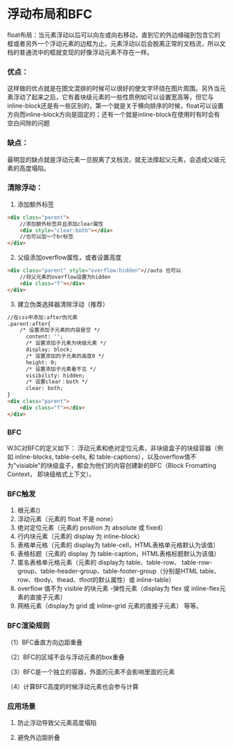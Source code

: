 # 浮动布局和BFC

float布局：当元素浮动以后可以向左或向右移动，直到它的外边缘碰到包含它的框或者另外一个浮动元素的边框为止。元素浮动以后会脱离正常的文档流，所以文档的普通流中的框就变现的好像浮动元素不存在一样。

### 优点：

这样做的优点就是在图文混排的时候可以很好的使文字环绕在图片周围。另外当元素浮动了起来之后，它有着块级元素的一些性质例如可以设置宽高等，但它与inline-block还是有一些区别的，第一个就是关于横向排序的时候，float可以设置方向而inline-block方向是固定的；还有一个就是inline-block在使用时有时会有空白间隙的问题

### 缺点：

最明显的缺点就是浮动元素一旦脱离了文档流，就无法撑起父元素，会造成父级元素的高度塌陷。

### 清除浮动：

1. 添加额外标签

```html
<div class="parent">
    //添加额外标签并且添加clear属性
    <div style="clear:both"></div>
    //也可以加一个br标签
</div>
```

2. 父级添加overflow属性，或者设置高度

```html
<div class="parent" style="overflow:hidden">//auto 也可以
    //将父元素的overflow设置为hidden
    <div class="f"></div>
</div>
```

3. 建立伪类选择器清除浮动（推荐）

```html
//在css中添加:after伪元素
.parent:after{
    /* 设置添加子元素的内容是空 */
      content: '';  
      /* 设置添加子元素为块级元素 */
      display: block;
      /* 设置添加的子元素的高度0 */
      height: 0;
      /* 设置添加子元素看不见 */
      visibility: hidden;
      /* 设置clear：both */
      clear: both;
}
<div class="parent">
    <div class="f"></div>
</div>
```

### BFC

W3C对BFC的定义如下： 浮动元素和绝对定位元素，非块级盒子的块级容器（例如 inline-blocks, table-cells, 和 table-captions），以及overflow值不为"visiable"的块级盒子，都会为他们的内容创建新的BFC（Block Fromatting Context， 即块级格式上下文）。

### BFC触发

1. 根元素()
2. 浮动元素（元素的 float 不是 none）
3. 绝对定位元素（元素的 position 为 absolute 或 fixed）
4. 行内块元素（元素的 display 为 inline-block）
5. 表格单元格（元素的 display为 table-cell，HTML表格单元格默认为该值）
6. 表格标题（元素的 display 为 table-caption，HTML表格标题默认为该值）
7. 匿名表格单元格元素（元素的 display为 table、table-row、 table-row-group、table-header-group、table-footer-group（分别是HTML table、row、tbody、thead、tfoot的默认属性）或 inline-table）
8. overflow 值不为 visible 的块元素 -弹性元素（display为 flex 或 inline-flex元素的直接子元素）
9. 网格元素（display为 grid 或 inline-grid 元素的直接子元素） 等等。

### BFC渲染规则

（1）BFC垂直方向边距重叠

（2）BFC的区域不会与浮动元素的box重叠

（3）BFC是一个独立的容器，外面的元素不会影响里面的元素

（4）计算BFC高度的时候浮动元素也会参与计算

### 应用场景

1. 防止浮动导致父元素高度塌陷

2. 避免外边距折叠